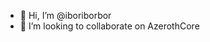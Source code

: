 - 👋 Hi, I’m @iboriborbor
- 💞️ I’m looking to collaborate on AzerothCore

<!---
iboriborbor/iboriborbor is a ✨ special ✨ repository because its `README.md` (this file) appears on your GitHub profile.
You can click the Preview link to take a look at your changes.
--->
